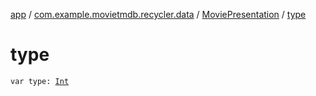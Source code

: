 [app](../../index.md) / [com.example.movietmdb.recycler.data](../index.md) / [MoviePresentation](index.md) / [type](./type.md)

# type

`var type: `[`Int`](https://kotlinlang.org/api/latest/jvm/stdlib/kotlin/-int/index.html)